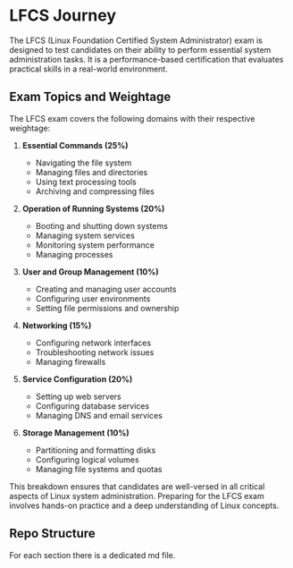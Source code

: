 # LFCS Journey
The LFCS (Linux Foundation Certified System Administrator) exam is designed to test candidates on their ability to perform essential system administration tasks. It is a performance-based certification that evaluates practical skills in a real-world environment.

## Exam Topics and Weightage

The LFCS exam covers the following domains with their respective weightage:

1. **Essential Commands (25%)**
    - Navigating the file system
    - Managing files and directories
    - Using text processing tools
    - Archiving and compressing files

2. **Operation of Running Systems (20%)**
    - Booting and shutting down systems
    - Managing system services
    - Monitoring system performance
    - Managing processes

3. **User and Group Management (10%)**
    - Creating and managing user accounts
    - Configuring user environments
    - Setting file permissions and ownership

4. **Networking (15%)**
    - Configuring network interfaces
    - Troubleshooting network issues
    - Managing firewalls

5. **Service Configuration (20%)**
    - Setting up web servers
    - Configuring database services
    - Managing DNS and email services

6. **Storage Management (10%)**
    - Partitioning and formatting disks
    - Configuring logical volumes
    - Managing file systems and quotas

This breakdown ensures that candidates are well-versed in all critical aspects of Linux system administration. Preparing for the LFCS exam involves hands-on practice and a deep understanding of Linux concepts.

## Repo Structure
For each section there is a dedicated md file.